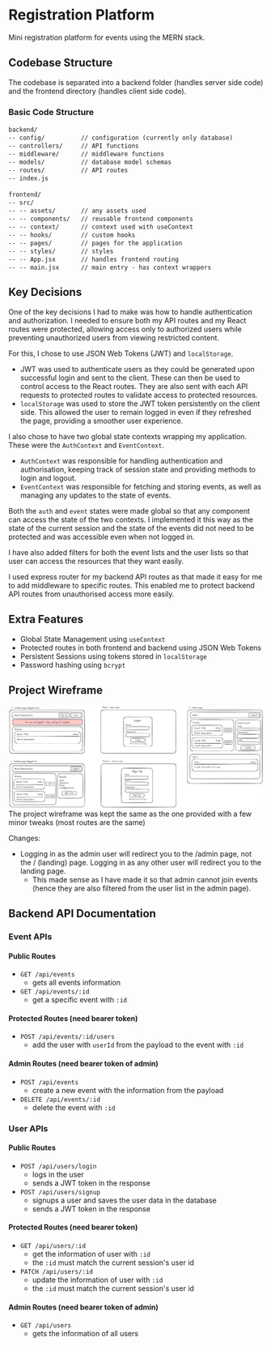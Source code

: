 # Registration Platform
Mini registration platform for events using the MERN stack.

## Codebase Structure

The codebase is separated into a backend folder (handles server side code) and the frontend directory (handles client side code).

### Basic Code Structure
```
backend/
-- config/          // configuration (currently only database)
-- controllers/     // API functions
-- middleware/      // middleware functions
-- models/          // database model schemas
-- routes/          // API routes
-- index.js

frontend/
-- src/
-- -- assets/       // any assets used
-- -- components/   // reusable frontend components
-- -- context/      // context used with useContext
-- -- hooks/        // custom hooks
-- -- pages/        // pages for the application
-- -- styles/       // styles
-- -- App.jsx       // handles frontend routing
-- -- main.jsx      // main entry - has context wrappers
```

## Key Decisions
One of the key decisions I had to make was how to handle authentication and authorization. I needed to ensure both my API routes and my React routes were protected, allowing access only to authorized users while preventing unauthorized users from viewing restricted content.

For this, I chose to use JSON Web Tokens (JWT) and `localStorage`.
- JWT was used to authenticate users as they could be generated upon successful login and sent to the client. These can then be used to control access to the React routes. They are also sent with each API requests to protected routes to validate access to protected resources.
- `localStorage` was used to store the JWT token persistently on the client side. This allowed the user to remain logged in even if they refreshed the page, providing a smoother user experience.

I also chose to have two global state contexts wrapping my application. These were the `AuthContext` and `EventContext`.
- `AuthContext` was responsible for handling authentication and authorisation, keeping track of session state and providing methods to login and logout.
- `EventContext` was responsible for fetching and storing events, as well as managing any updates to the state of events.

Both the `auth` and `event` states were made global so that any component can access the state of the two contexts. I implemented it this way as the state of the current session and the state of the events did not need to be protected and was accessible even when not logged in.

I have also added filters for both the event lists and the user lists so that user can access the resources that they want easily.

I used express router for my backend API routes as that made it easy for me to add middleware to specific routes. This enabled me to protect backend API routes from unauthorised access more easily.

## Extra Features
- Global State Management using `useContext`
- Protected routes in both frontend and backend using JSON Web Tokens
- Persistent Sessions using tokens stored in `localStorage`
- Password hashing using `bcrypt`

## Project Wireframe
![](mockup.png)
The project wireframe was kept the same as the one provided with a few minor tweaks (most routes are the same)

Changes:
- Logging in as the admin user will redirect you to the /admin page, not the / (landing) page. Logging in as any other user will redirect you to the landing page.
    - This made sense as I have made it so that admin cannot join events (hence they are also filtered from the user list in the admin page).

## Backend API Documentation
### Event APIs
#### Public Routes
- `GET /api/events`
    - gets all events information
- `GET /api/events/:id`
    - get a specific event with `:id`

#### Protected Routes (need bearer token)
- `POST /api/events/:id/users`
    - add the user with `userId` from the payload to the event with `:id`

#### Admin Routes (need bearer token of admin)
- `POST /api/events`
    - create a new event with the information from the payload
- `DELETE /api/events/:id`
    - delete the event with `:id`

### User APIs
#### Public Routes
- `POST /api/users/login`
    - logs in the user 
    - sends a JWT token in the response
- `POST /api/users/signup`
    - signups a user and saves the user data in the database
    - sends a JWT token in the response

#### Protected Routes (need bearer token)
- `GET /api/users/:id`
    - get the information of user with `:id`
    - the `:id` must match the current session's user id
- `PATCH /api/users/:id`
    - update the information of user with `:id`
    - the `:id` must match the current session's user id

#### Admin Routes (need bearer token of admin)
- `GET /api/users`
    - gets the information of all users